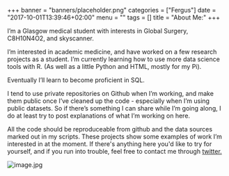 +++
banner = "banners/placeholder.png"
categories = ["Fergus"]
date = "2017-10-01T13:39:46+02:00"
menu = ""
tags = []
title = "About Me:"
+++

I’m a Glasgow medical student with interests in Global Surgery, C8H10N4O2, and skyscanner.

I’m interested in academic medicine, and have worked on a few research projects as a student. I’m currently learning how to use more data science tools with R. (As well as a little Python and HTML, mostly for my Pi).

Eventually I’ll learn to become proficient in SQL.

I tend to use private repositories on Github when I’m working, and make them public once I’ve cleaned up the code - especially when I’m using public datasets. So if there’s something I can share while I’m going along, I do at least try to post explanations of what I’m working on here.

All the code should be reproduceable from github and the data sources marked out in my scripts. These projects show some examples of work I’m interested in at the moment. If there's anything here you'd like to try for yourself, and if you run into trouble, feel free to contact me through [twitter.](http://twitter.com/ferguswtaylor)

![image.jpg](https://fergustaylor.github.io/blogimages/image.jpg)


